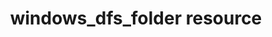 ---
resource_reference: true
common_resource_functionality_multiple_packages: false
common_resource_functionality_resources_common_windows_security: false
cookbook_file_specificity: false
debug_recipes_chef_shell: false
handler_custom: false
handler_types: false
nameless_apt_update: false
nameless_build_essential: false
properties_multiple_packages: false
properties_resources_common_windows_security: false
properties_shortcode: 
ps_credential_helper: false
registry_key: false
remote_directory_recursive_directories: false
remote_file_prevent_re_downloads: false
remote_file_unc_path: false
resource_directory_recursive_directories: false
resource_package_options: false
resources_common_atomic_update: false
resources_common_guard_interpreter: false
resources_common_guards: true
resources_common_notification: true
resources_common_properties: true
ruby_style_basics_chef_log: false
syntax_shortcode: 
template_requirements: false
unit_file_verification: false
title: windows_dfs_folder resource
resource: windows_dfs_folder
aliases:
- "/resource_windows_dfs_folder.html"
menu:
  infra:
    title: windows_dfs_folder
    identifier: chef_infra/cookbook_reference/resources/windows_dfs_folder windows_dfs_folder
    parent: chef_infra/cookbook_reference/resources
resource_description_list:
- markdown: Use the **windows_dfs_folder** resource to creates a folder within DFS
    as many levels deep as required.
resource_new_in: '15.0'
syntax_full_code_block: |-
  windows_dfs_folder 'name' do
    description         String
    folder_path         String # default value: 'name' unless specified
    namespace_name      String
    target_path         String
    action              Symbol # defaults to :create if not specified
  end
syntax_properties_list: 
syntax_full_properties_list:
- "`windows_dfs_folder` is the resource."
- "`name` is the name given to the resource block."
- "`action` identifies which steps Chef Infra Client will take to bring the node into
  the desired state."
- "`description`, `folder_path`, `namespace_name`, and `target_path` are the properties
  available to this resource."
actions_list:
  :delete:
    markdown: Deletes the folder in the dfs namespace.
  :create:
    markdown: Creates the folder in dfs namespace. Default.
  :nothing:
    shortcode: resources_common_actions_nothing.md
properties_list:
- property: description
  ruby_type: String
  required: false
  description_list:
  - markdown: Description for the share.
- property: folder_path
  ruby_type: String
  required: false
  default_value: The resource block's name
  description_list:
  - markdown: An optional property to set the path of the dfs folder if it differs
      from the resource block's name.
- property: namespace_name
  ruby_type: String
  required: true
  description_list:
  - markdown: The namespace this should be created within.
- property: target_path
  ruby_type: String
  required: false
  description_list:
  - markdown: The target that this path will connect you to.
examples: 
---
